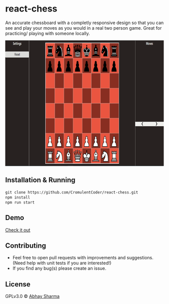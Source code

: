 # react-chess

An accurate chessboard with a completly responsive design so that you can see and play your moves as you would in a real two person game. Great for practicing/ playing with someone locally.

<img width="800" height="400" src="public/assets/react-chess.png" alt="react-chess">

## Installation & Running

```
git clone https://github.com/CromulentCoder/react-chess.git
npm install
npm run start
```

## Demo

[Check it out](https://reactchess.vercel.app/)

## Contributing

* Feel free to open pull requests with improvements and suggestions. (Need help with unit tests if you are interested!)
* If you find any bug(s) please create an issue.

## License

GPLv3.0 © [Abhay Sharma](https://devabhay.com/)